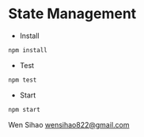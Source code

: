 ﻿# State Management

- Install
```bash
npm install
```

- Test
```bash
npm test
```

- Start
```bash
npm start
```

Wen Sihao
wensihao822@gmail.com

